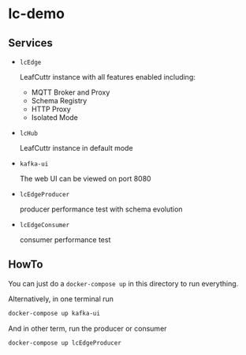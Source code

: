 # lc-demo

## Services

* `lcEdge`

  LeafCuttr instance with all features enabled including:
  - MQTT Broker and Proxy
  - Schema Registry
  - HTTP Proxy
  - Isolated Mode

* `lcHub`

  LeafCuttr instance in default mode

* `kafka-ui`

  The web UI can be viewed on port 8080

* `lcEdgeProducer`

  producer performance test with schema evolution

* `lcEdgeConsumer`

  consumer performance test


## HowTo

You can just do a `docker-compose up` in this directory to run everything.

Alternatively, in one terminal run
```bash
docker-compose up kafka-ui
```

And in other term, run the producer or consumer
```bash
docker-compose up lcEdgeProducer
```